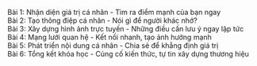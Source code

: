Bài 1: Nhận diện giá trị cá nhân - Tìm ra điểm mạnh của bạn ngay  
Bài 2: Tạo thông điệp cá nhân - Nói gì để người khác nhớ?  
Bài 3: Xây dựng hình ảnh trực tuyến - Những điều cần lưu ý ngay lập tức  
Bài 4: Mạng lưới quan hệ - Kết nối nhanh, tạo ảnh hưởng mạnh  
Bài 5: Phát triển nội dung cá nhân - Chia sẻ để khẳng định giá trị  
Bài 6: Tổng kết khóa học - Củng cố kiến thức, tự tin xây dựng thương hiệu